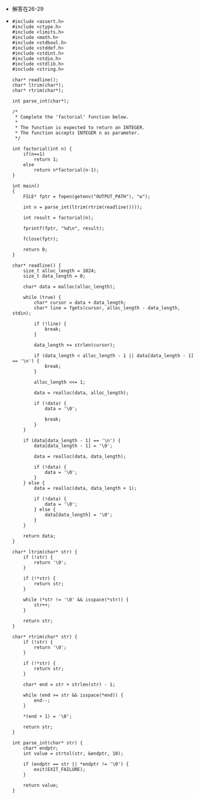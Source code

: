 - 解答在26-29
- ```
  #include <assert.h>
  #include <ctype.h>
  #include <limits.h>
  #include <math.h>
  #include <stdbool.h>
  #include <stddef.h>
  #include <stdint.h>
  #include <stdio.h>
  #include <stdlib.h>
  #include <string.h>
  
  char* readline();
  char* ltrim(char*);
  char* rtrim(char*);
  
  int parse_int(char*);
  
  /*
   * Complete the 'factorial' function below.
   *
   * The function is expected to return an INTEGER.
   * The function accepts INTEGER n as parameter.
   */
  
  int factorial(int n) {
      if(n==1)
          return 1;
      else
          return n*factorial(n-1);
  }
  
  int main()
  {
      FILE* fptr = fopen(getenv("OUTPUT_PATH"), "w");
  
      int n = parse_int(ltrim(rtrim(readline())));
  
      int result = factorial(n);
  
      fprintf(fptr, "%d\n", result);
  
      fclose(fptr);
  
      return 0;
  }
  
  char* readline() {
      size_t alloc_length = 1024;
      size_t data_length = 0;
  
      char* data = malloc(alloc_length);
  
      while (true) {
          char* cursor = data + data_length;
          char* line = fgets(cursor, alloc_length - data_length, stdin);
  
          if (!line) {
              break;
          }
  
          data_length += strlen(cursor);
  
          if (data_length < alloc_length - 1 || data[data_length - 1] == '\n') {
              break;
          }
  
          alloc_length <<= 1;
  
          data = realloc(data, alloc_length);
  
          if (!data) {
              data = '\0';
  
              break;
          }
      }
  
      if (data[data_length - 1] == '\n') {
          data[data_length - 1] = '\0';
  
          data = realloc(data, data_length);
  
          if (!data) {
              data = '\0';
          }
      } else {
          data = realloc(data, data_length + 1);
  
          if (!data) {
              data = '\0';
          } else {
              data[data_length] = '\0';
          }
      }
  
      return data;
  }
  
  char* ltrim(char* str) {
      if (!str) {
          return '\0';
      }
  
      if (!*str) {
          return str;
      }
  
      while (*str != '\0' && isspace(*str)) {
          str++;
      }
  
      return str;
  }
  
  char* rtrim(char* str) {
      if (!str) {
          return '\0';
      }
  
      if (!*str) {
          return str;
      }
  
      char* end = str + strlen(str) - 1;
  
      while (end >= str && isspace(*end)) {
          end--;
      }
  
      *(end + 1) = '\0';
  
      return str;
  }
  
  int parse_int(char* str) {
      char* endptr;
      int value = strtol(str, &endptr, 10);
  
      if (endptr == str || *endptr != '\0') {
          exit(EXIT_FAILURE);
      }
  
      return value;
  }
  
  ```